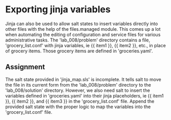 # Exporting jinja variables

Jinja can also be used to allow salt states to insert variables directly into other files with the help of the files.managed module. This comes up a lot when automating the editing of configuration and service files for various administrative tasks. The 'lab_008/problem' directory contains a file, 'grocery_list.conf' with jinja variables, ie {{ item1 }}, {{ item2 }}, etc., in place of grocery items. Those grocery items are defined in 'groceries.yaml'. 

## Assignment

The salt state provided in 'jinja_map.sls' is incomplete. It tells salt to move the file in its current form from the 'lab_008/problem' directory to the 'lab_008/solution' directory. However, we also need salt to insert the variables defined in 'groceries.yaml' into their jinja placeholders, ie {{ item1 }}, {{ item2 }}, and {{ item3 }} in the 'grocery_list.conf' file. Append the provided salt state with the proper logic to map the variables into the 'grocery_list.conf' file. 
